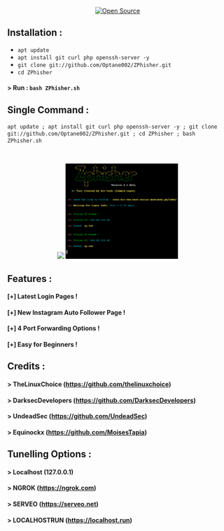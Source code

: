 <p align="left">
</p>
<p align="center">
</p>
<p align="center">
<a href="#"><img title="Open Source" src="https://img.shields.io/badge/Open%20Source-%E2%9D%A4-green?style=for-the-badge"></a>
</p>
<p align="center">
</p>

## Installation :

* `apt update`
* `apt install git curl php openssh-server -y`
* `git clone git://github.com/Optane002/ZPhisher.git`
* `cd ZPhisher`
#### > Run : `bash ZPhisher.sh`

## Single Command :
```
apt update ; apt install git curl php openssh-server -y ; git clone git://github.com/Optane002/ZPhisher.git ; cd ZPhisher ; bash ZPhisher.sh
```
<br>
<p align="center">
<img width="51%" src="https://github.com/Optane002/ZPhisher/blob/docker-legacy/Kali%20Linux%2023_10_2020%2001_03_00.png"/>
<img width="51%" src="https://raw.githubusercontent.com/htr-tech/release-download/master/images/zphisher2.png"/>
</p>

## Features :
#### [+] Latest Login Pages !
#### [+] New Instagram Auto Follower Page !
#### [+] 4 Port Forwarding Options !
#### [+] Easy for Beginners !

## Credits :
#### > TheLinuxChoice (https://github.com/thelinuxchoice)
#### > DarksecDevelopers (https://github.com/DarksecDevelopers)
#### > UndeadSec (https://github.com/UndeadSec)
#### > Equinockx (https://github.com/MoisesTapia)

## Tunelling Options :
#### > Localhost (127.0.0.1)
#### > NGROK (https://ngrok.com)
#### > SERVEO (https://serveo.net)
#### > LOCALHOSTRUN (https://localhost.run)



